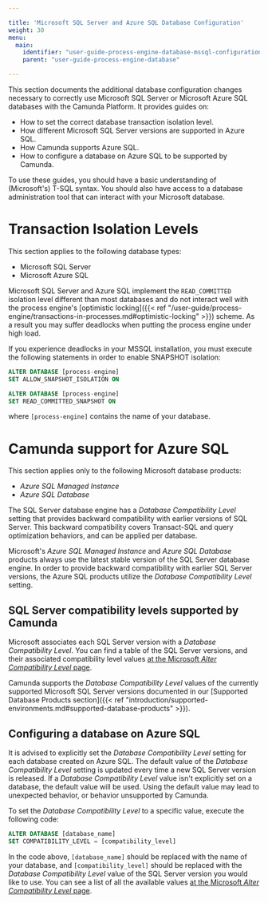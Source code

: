 ```yaml
---

title: 'Microsoft SQL Server and Azure SQL Database Configuration'
weight: 30
menu:
  main:
    identifier: "user-guide-process-engine-database-mssql-configuration"
    parent: "user-guide-process-engine-database"

---
```


This section documents the additional database configuration changes necessary to correctly use 
Microsoft SQL Server or Microsoft Azure SQL databases with the Camunda Platform. It provides guides
on:

* How to set the correct database transaction isolation level.
* How different Microsoft SQL Server versions are supported in Azure SQL.
* How Camunda supports Azure SQL.
* How to configure a database on Azure SQL to be supported by Camunda.

To use these guides, you should have a basic understanding of (Microsoft's) T-SQL syntax. You should 
also have access to a database administration tool that can interact with your Microsoft database.

# Transaction Isolation Levels

This section applies to the following database types:

* Microsoft SQL Server
* Microsoft Azure SQL

Microsoft SQL Server and Azure SQL implement the `READ_COMMITTED` isolation level different
than most databases and do not interact well with the process engine's
[optimistic locking]({{< ref "/user-guide/process-engine/transactions-in-processes.md#optimistic-locking" >}}) scheme. 
As a result you may suffer deadlocks when putting the process engine under high load.

If you experience deadlocks in your MSSQL installation, you must execute the
following statements in order to enable SNAPSHOT isolation:

```sql
ALTER DATABASE [process-engine]
SET ALLOW_SNAPSHOT_ISOLATION ON

ALTER DATABASE [process-engine]
SET READ_COMMITTED_SNAPSHOT ON
```
where `[process-engine]` contains the name of your database.

# Camunda support for Azure SQL

This section applies only to the following Microsoft database products:

* *Azure SQL Managed Instance* 
* *Azure SQL Database*

The SQL Server database engine has a *Database Compatibility Level* setting that provides backward 
compatibility with earlier versions of SQL Server. This backward compatibility covers Transact-SQL 
and query optimization behaviors, and can be applied per database.

Microsoft's *Azure SQL Managed Instance* and *Azure SQL Database* products always use the latest 
stable version of the SQL Server database engine. In order to provide backward compatibility with
earlier SQL Server versions, the Azure SQL products utilize the *Database Compatibility Level* setting.

## SQL Server compatibility levels supported by Camunda

Microsoft associates each SQL Server version with a *Database Compatibility Level*. You can find a table
of the SQL Server versions, and their associated compatibility level values 
[at the Microsoft *Alter Compatibility Level* page](https://docs.microsoft.com/en-us/sql/t-sql/statements/alter-database-transact-sql-compatibility-level?view=sql-server-ver15#arguments).

Camunda supports the *Database Compatibility Level* values of the currently supported Microsoft 
SQL Server versions documented in our [Supported Database Products section]({{< ref "introduction/supported-environments.md#supported-database-products" >}}).

## Configuring a database on Azure SQL

It is advised to explicitly set the *Database Compatibility Level* setting for each database created on
Azure SQL. The default value of the *Database Compatibility Level* setting is updated every time a new 
SQL Server version is released. If a *Database Compatibility Level* value isn't explicitly set on a 
database, the default value will be used. Using the default value may lead to unexpected behavior, or
behavior unsupported by Camunda.

To set the *Database Compatibility Level* to a specific value, execute the following code:

```sql
ALTER DATABASE [database_name]
SET COMPATIBILITY_LEVEL = [compatibility_level]
```

In the code above, `[database_name]` should be replaced with the name of your database, and
`[compatibility_level]` should be replaced with the *Database Compatibility Level* value of the
SQL Server version you would like to use. You can see a list of all the available values 
[at the Microsoft *Alter Compatibility Level* page](https://docs.microsoft.com/en-us/sql/t-sql/statements/alter-database-transact-sql-compatibility-level?view=sql-server-ver15#arguments).
